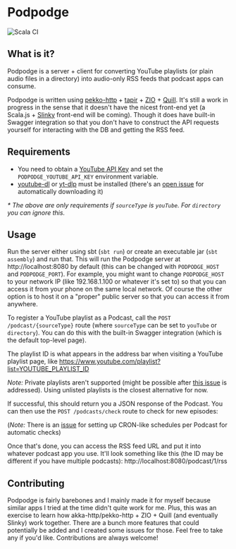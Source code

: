 # Podpodge

![Scala CI](https://github.com/reibitto/podpodge/actions/workflows/scala.yml/badge.svg)

## What is it?

Podpodge is a server + client for converting YouTube playlists (or plain audio files in a directory) into audio-only RSS
feeds that podcast apps can consume.

Podpodge is written using [pekko-http](https://pekko.apache.org/docs/pekko-http/current/) +
[tapir](https://tapir.softwaremill.com) + [ZIO](https://zio.dev) + [Quill](https://getquill.io/). It's still a work in
progress in the sense that it doesn't have the nicest front-end yet (a Scala.js + [Slinky](https://slinky.dev/)
front-end will be coming). Though it does have built-in Swagger integration so that you don't have to construct the API
requests yourself for interacting with the DB and getting the RSS feed.

## Requirements

- You need to obtain a [YouTube API Key](https://developers.google.com/youtube/registering_an_application) and set
the `PODPODGE_YOUTUBE_API_KEY` environment variable.
- [youtube-dl](https://github.com/ytdl-org/youtube-dl) or [yt-dlp](https://github.com/yt-dlp/yt-dlp) must be installed (there's an [open issue](https://github.com/reibitto/podpodge/issues/6) for automatically downloading it)

_* The above are only requirements if `sourceType` is `youTube`. For `directory` you can ignore this._

## Usage

Run the server either using sbt (`sbt run`) or create an executable jar (`sbt assembly`) and run that. This will run the
Podpodge server at http://localhost:8080 by default (this can be changed with `PODPODGE_HOST` and `PODPODGE_PORT`). For
example, you might want to change `PODPODGE_HOST` to your network IP (like 192.168.1.100 or whatever it's set to) so that
you can access it from your phone on the same local network. Of course the other option is to host it on a "proper" public
server so that you can access it from anywhere.

To register a YouTube playlist as a Podcast, call the `POST /podcast/{sourceType}` route (where `sourceType` can be set
to `youTube` or `directory`). You can do this with the built-in Swagger integration (which is the default top-level page).

The playlist ID is what appears in the address bar when visiting a YouTube playlist page, like https://www.youtube.com/playlist?list=YOUTUBE_PLAYLIST_ID

*Note:* Private playlists aren't supported (might be possible after [this issue](https://github.com/reibitto/podpodge/issues/1) is addressed). Using unlisted playlists is the closest alternative for now.

If successful, this should return you a JSON response of the Podcast. You can then use the `POST /podcasts/check` route to check for new episodes:

(*Note:* There is an [issue](https://github.com/reibitto/podpodge/issues/8) for setting up CRON-like schedules per Podcast for automatic checks)

Once that's done, you can access the RSS feed URL and put it into whatever podcast app you use. It'll look something like this (the ID may be different if you have multiple podcasts):
http://localhost:8080/podcast/1/rss

## Contributing

Podpodge is fairly barebones and I mainly made it for myself because similar apps I tried at the time didn't quite work for me.
Plus, this was an exercise to learn how akka-http/pekko-http + ZIO + Quill (and eventually Slinky) work together. There are a bunch
more features that could potentially be added and I created some issues for those. Feel free to take any if you'd like.
Contributions are always welcome! 
